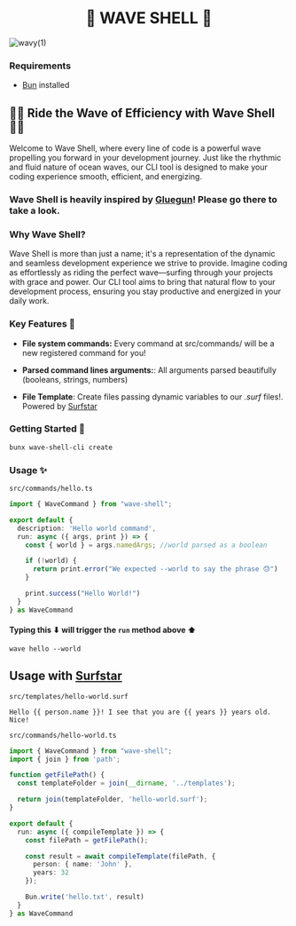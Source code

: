 <div align="center">

  # 🌊 WAVE SHELL 🌊
</div>

![wavy(1)](https://github.com/ChristoferMendes/wave-shell/assets/107426464/2cb37816-36da-438c-95dd-419e2ecdba49)

### Requirements

- [Bun](https://bun.sh/) installed


## 🏄‍♂️ Ride the Wave of Efficiency with Wave Shell 🏄‍♀️

Welcome to Wave Shell, where every line of code is a powerful wave propelling you forward in your development journey. Just like the rhythmic and fluid nature of ocean waves, our CLI tool is designed to make your coding experience smooth, efficient, and energizing.

### Wave Shell is heavily inspired by [Gluegun](https://github.com/infinitered/gluegun)! Please go there to take a look.

### Why Wave Shell?

Wave Shell is more than just a name; it's a representation of the dynamic and seamless development experience we strive to provide. Imagine coding as effortlessly as riding the perfect wave—surfing through your projects with grace and power. Our CLI tool aims to bring that natural flow to your development process, ensuring you stay productive and energized in your daily work.

### Key Features 🚀

- **File system commands:** Every command at src/commands/ will be a new registered command for you!

- **Parsed command lines arguments:**: All arguments parsed beautifully (booleans, strings, numbers)

- **File Template**: Create files passing dynamic variables to our *.surf* files!. Powered by [Surfstar](https://github.com/ChristoferMendes/surfstar)

### Getting Started 🌊

```bash
bunx wave-shell-cli create
```

### Usage ✨
`src/commands/hello.ts`
```ts
import { WaveCommand } from "wave-shell";

export default {
  description: 'Hello world command',
  run: async ({ args, print }) => {
    const { world } = args.namedArgs; //world parsed as a boolean

    if (!world) {
      return print.error("We expected --world to say the phrase 😓")
    }

    print.success("Hello World!")
  }
} as WaveCommand

```

#### Typing this ⬇ will trigger the `run` method above ⬆ 
```shell
wave hello --world
```

## Usage with [Surfstar](https://github.com/ChristoferMendes/surfstar)

`src/templates/hello-world.surf`
```surf
Hello {{ person.name }}! I see that you are {{ years }} years old. Nice!
```

`src/commands/hello-world.ts`
```ts
import { WaveCommand } from "wave-shell";
import { join } from 'path';

function getFilePath() {
  const templateFolder = join(__dirname, '../templates');

  return join(templateFolder, 'hello-world.surf');
}

export default {
  run: async ({ compileTemplate }) => {
    const filePath = getFilePath();

    const result = await compileTemplate(filePath, {
      person: { name: 'John' },
      years: 32
    });

    Bun.write('hello.txt', result)
  }
} as WaveCommand
```
